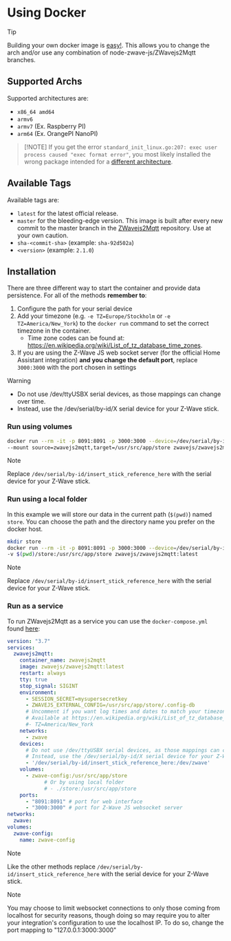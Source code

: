 
# Using Docker

> [!TIP]
> Building your own docker image is [easy!](development/custom-docker.md). This allows you to change the arch and/or use any combination of node-zwave-js/ZWavejs2Mqtt branches.

## Supported Archs

Supported architectures are:

- `x86_64 amd64`
- `armv6`
- `armv7` (Ex. Raspberry PI)
- `arm64` (Ex. OrangePI NanoPI)

> [!NOTE] If you get the error `standard_init_linux.go:207: exec user process caused "exec format error"`, you most likely installed the wrong package intended for a [different architecture](https://github.com/zwave-js/zwavejs2mqtt/tree/master/docs/troubleshooting/improper-arch.md).

## Available Tags

Available tags are:

- `latest` for the latest official release.
- `master` for the bleeding-edge version. This image is built after every new commit to the master branch in the [ZWavejs2Mqtt](https://github.com/zwave-js/zwavejs2mqtt/commits/master) repository. Use at your own caution.
- `sha-<commit-sha>` (example: `sha-92d502a`)
- `<version>` (example: `2.1.0`)

## Installation

There are three different way to start the container and provide data persistence. For all of the methods **remember to**:

1. Configure the path for your serial device
2. Add your timezone (e.g. `-e TZ=Europe/Stockholm` or `-e TZ=America/New_York`) to the `docker run` command to set the correct timezone in the container.
    - Time zone codes can be found at: <https://en.wikipedia.org/wiki/List_of_tz_database_time_zones>.
3. If you are using the Z-Wave JS web socket server (for the official Home Assistant integration) **and you change the default port**, replace `3000:3000` with the port chosen in settings

> [!WARNING]
>
> - Do not use /dev/ttyUSBX serial devices, as those mappings can change over time.
> - Instead, use the /dev/serial/by-id/X serial device for your Z-Wave stick.

### Run using volumes

```bash
docker run --rm -it -p 8091:8091 -p 3000:3000 --device=/dev/serial/by-id/insert_stick_reference_here:/dev/zwave \
--mount source=zwavejs2mqtt,target=/usr/src/app/store zwavejs/zwavejs2mqtt:latest
```

> [!NOTE]
> Replace `/dev/serial/by-id/insert_stick_reference_here` with the serial device for your Z-Wave stick.

### Run using a local folder

In this example we will store our data in the current path (`$(pwd)`) named `store`. You can choose the path and the directory name you prefer on the docker host.

```bash
mkdir store
docker run --rm -it -p 8091:8091 -p 3000:3000 --device=/dev/serial/by-id/insert_stick_reference_here:/dev/zwave \
-v $(pwd)/store:/usr/src/app/store zwavejs/zwavejs2mqtt:latest
```

> [!NOTE]
> Replace `/dev/serial/by-id/insert_stick_reference_here` with the serial device for your Z-Wave stick.

### Run as a service

To run ZWavejs2Mqtt as a service you can use the `docker-compose.yml` found [here](https://github.com/zwave-js/zwavejs2mqtt/blob/master/docker/docker-compose.yml):

```yml
version: "3.7"
services:
  zwavejs2mqtt:
    container_name: zwavejs2mqtt
    image: zwavejs/zwavejs2mqtt:latest
    restart: always
    tty: true
    stop_signal: SIGINT
    environment:
      - SESSION_SECRET=mysupersecretkey
      - ZWAVEJS_EXTERNAL_CONFIG=/usr/src/app/store/.config-db
      # Uncomment if you want log times and dates to match your timezone instead of UTC
      # Available at https://en.wikipedia.org/wiki/List_of_tz_database_time_zones
      #- TZ=America/New_York
    networks:
      - zwave
    devices:
      # Do not use /dev/ttyUSBX serial devices, as those mappings can change over time.
      # Instead, use the /dev/serial/by-id/X serial device for your Z-Wave stick.
      - '/dev/serial/by-id/insert_stick_reference_here:/dev/zwave'
    volumes:
      - zwave-config:/usr/src/app/store
			# Or by using local folder
			# - ./store:/usr/src/app/store
    ports:
      - "8091:8091" # port for web interface
      - "3000:3000" # port for Z-Wave JS websocket server
networks:
  zwave:
volumes:
  zwave-config:
    name: zwave-config
```

> [!NOTE]
> Like the other methods replace `/dev/serial/by-id/insert_stick_reference_here` with the serial device for your Z-Wave stick.

> [!NOTE]
> You may choose to limit websocket connections to only those coming from localhost for security reasons, though doing so may require you to alter your integration's configuration to use the localhost IP. To do so, change the port mapping to "127.0.0.1:3000:3000"
